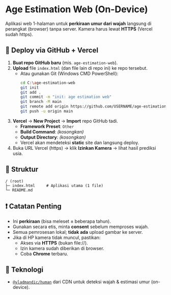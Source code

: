 # Age Estimation Web (On-Device)

Aplikasi web 1-halaman untuk **perkiraan umur dari wajah** langsung di perangkat (browser) tanpa server. Kamera harus lewat **HTTPS** (Vercel sudah https).

## 🚀 Deploy via GitHub + Vercel

1. **Buat repo GitHub baru** (mis. `age-estimation-web`).
2. **Upload** file `index.html` (dan file lain di repo ini) ke repo tersebut.
   - Atau gunakan Git (Windows CMD PowerShell):
     ```bash
     cd C:\age-estimation-web
     git init
     git add .
     git commit -m "init: age estimation web"
     git branch -M main
     git remote add origin https://github.com/USERNAME/age-estimation-web.git
     git push -u origin main
     ```
3. **Vercel** → **New Project** → **Import** repo GitHub tadi.
   - **Framework Preset**: `Other`
   - **Build Command**: *(kosongkan)*
   - **Output Directory**: *(kosongkan)*
   - Vercel akan mendeteksi **static** site dan langsung deploy.
4. Buka URL Vercel (https) → klik **Izinkan Kamera** → lihat hasil prediksi usia.

## 📁 Struktur
```
/ (root)
├─ index.html     # Aplikasi utama (1 file)
└─ README.md
```

## ❗ Catatan Penting
- Ini **perkiraan** (bisa meleset ± beberapa tahun).
- Gunakan secara etis, minta **consent** sebelum memproses wajah.
- Semua pemrosesan lokal; **tidak ada** upload gambar ke server.
- Jika di HP kamera tidak muncul, pastikan:
  - Akses via **HTTPS** (bukan file://).
  - Izin kamera sudah diberikan di browser.
  - Coba **Chrome** terbaru.

## 🧱 Teknologi
- [`@vladmandic/human`](https://github.com/vladmandic/human) dari CDN untuk deteksi wajah & estimasi umur (on-device).
